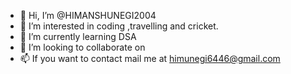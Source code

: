 - 👋 Hi, I’m @HIMANSHUNEGI2004
- 👀 I’m interested in coding ,travelling and cricket.
- 🌱 I’m currently learning DSA 
- 💞️ I’m looking to collaborate on 
- 📫 If you want to contact mail me at himunegi6446@gmail.com

<!---
HIMANSHUNEGI2004/HIMANSHUNEGI2004 is a ✨ special ✨ repository because its `README.md` (this file) appears on your GitHub profile.
You can click the Preview link to take a look at your changes.
--->

